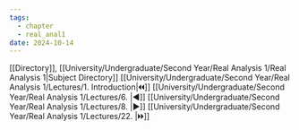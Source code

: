 ```yaml
---
tags:
  - chapter
  - real_anal1
date: 2024-10-14
---
```

[[Directory]], [[University/Undergraduate/Second Year/Real Analysis 1/Real Analysis 1|Subject Directory]]
[[University/Undergraduate/Second Year/Real Analysis 1/Lectures/1. Introduction|🞀🞀]] [[University/Undergraduate/Second Year/Real Analysis 1/Lectures/6. |◀]] [[University/Undergraduate/Second Year/Real Analysis 1/Lectures/8. |▶]] [[University/Undergraduate/Second Year/Real Analysis 1/Lectures/22. |🞂🞂]]
# 
## 
### 